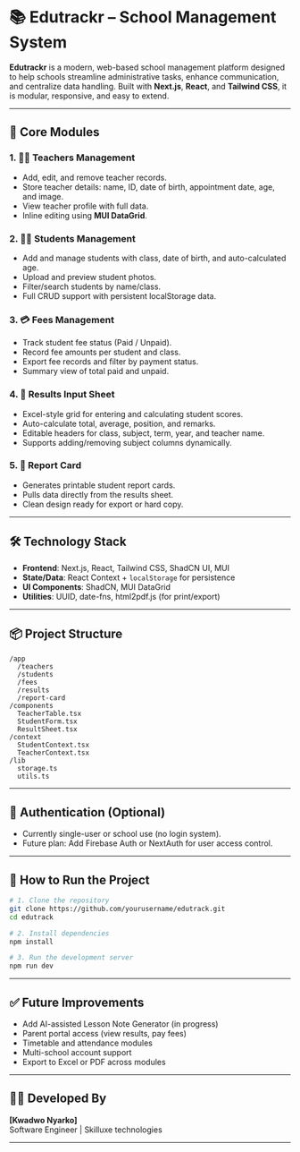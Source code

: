 

# 📚 **Edutrackr – School Management System**

**Edutrackr** is a modern, web-based school management platform designed to help schools streamline administrative tasks, enhance communication, and centralize data handling. Built with **Next.js**, **React**, and **Tailwind CSS**, it is modular, responsive, and easy to extend.

---

## 🧩 **Core Modules**

### 1. 👨‍🏫 Teachers Management
- Add, edit, and remove teacher records.
- Store teacher details: name, ID, date of birth, appointment date, age, and image.
- View teacher profile with full data.
- Inline editing using **MUI DataGrid**.

### 2. 👨‍🎓 Students Management
- Add and manage students with class, date of birth, and auto-calculated age.
- Upload and preview student photos.
- Filter/search students by name/class.
- Full CRUD support with persistent localStorage data.

### 3. 💳 Fees Management
- Track student fee status (Paid / Unpaid).
- Record fee amounts per student and class.
- Export fee records and filter by payment status.
- Summary view of total paid and unpaid.

### 4. 🧾 Results Input Sheet
- Excel-style grid for entering and calculating student scores.
- Auto-calculate total, average, position, and remarks.
- Editable headers for class, subject, term, year, and teacher name.
- Supports adding/removing subject columns dynamically.

### 5. 📄 Report Card
- Generates printable student report cards.
- Pulls data directly from the results sheet.
- Clean design ready for export or hard copy.

---

## 🛠 **Technology Stack**
- **Frontend**: Next.js, React, Tailwind CSS, ShadCN UI, MUI
- **State/Data**: React Context + `localStorage` for persistence
- **UI Components**: ShadCN, MUI DataGrid
- **Utilities**: UUID, date-fns, html2pdf.js (for print/export)

---

## 📦 **Project Structure**
```
/app
  /teachers
  /students
  /fees
  /results
  /report-card
/components
  TeacherTable.tsx
  StudentForm.tsx
  ResultSheet.tsx
/context
  StudentContext.tsx
  TeacherContext.tsx
/lib
  storage.ts
  utils.ts
```

---

## 🔐 Authentication (Optional)
- Currently single-user or school use (no login system).
- Future plan: Add Firebase Auth or NextAuth for user access control.

---

## 🚀 How to Run the Project

```bash
# 1. Clone the repository
git clone https://github.com/yourusername/edutrack.git
cd edutrack

# 2. Install dependencies
npm install

# 3. Run the development server
npm run dev
```

---

## ✅ Future Improvements
- Add AI-assisted Lesson Note Generator (in progress)
- Parent portal access (view results, pay fees)
- Timetable and attendance modules
- Multi-school account support
- Export to Excel or PDF across modules

---

## 👨‍💻 Developed By
**[Kwadwo Nyarko]**  
Software Engineer | Skilluxe technologies

---

